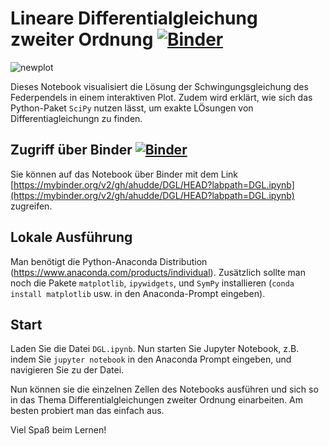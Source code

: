 # Lineare Differentialgleichung zweiter Ordnung [![Binder](https://mybinder.org/badge_logo.svg)](https://mybinder.org/v2/gh/ahudde/DGL/HEAD?labpath=DGL.ipynb)

![newplot](https://user-images.githubusercontent.com/60978072/150697749-3bf39092-d7b7-4ff3-8c2b-a50b096422bb.png)

Dieses Notebook visualisiert die Lösung der Schwingungsgleichung des Federpendels in einem interaktiven Plot.
Zudem wird erklärt, wie sich das Python-Paket `SciPy` nutzen lässt, um exakte LÖsungen von Differentiagleichungn zu finden.


## Zugriff über Binder [![Binder](https://mybinder.org/badge_logo.svg)](https://mybinder.org/v2/gh/ahudde/DGL/HEAD?labpath=DGL.ipynb)

Sie können auf das Notebook über Binder mit dem Link [https://mybinder.org/v2/gh/ahudde/DGL/HEAD?labpath=DGL.ipynb](https://mybinder.org/v2/gh/ahudde/DGL/HEAD?labpath=DGL.ipynb) zugreifen.

## Lokale Ausführung

Man benötigt die Python-Anaconda Distribution (https://www.anaconda.com/products/individual). Zusätzlich sollte man noch die Pakete `matplotlib`, `ipywidgets`, und `SymPy` installieren
(`conda install matplotlib` usw. in den Anaconda-Prompt eingeben).

## Start

Laden Sie die Datei `DGL.ipynb`. Nun starten Sie Jupyter Notebook, z.B. indem Sie `jupyter notebook` in den Anaconda Prompt eingeben, und navigieren Sie zu der Datei.

Nun können sie die einzelnen Zellen des Notebooks ausführen und sich so in das Thema Differentialgleichungen zweiter Ordnung einarbeiten.
Am besten probiert man das einfach aus.

Viel Spaß beim Lernen!
